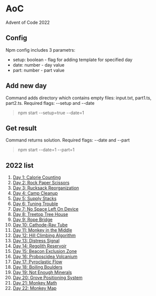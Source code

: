 # AoC
Advent of Code 2022

## Config
Npm config includes 3 parametrs: 
- setup: boolean - flag for adding template for specified day
- date: number - day value
- part: number - part value

## Add new day
Command adds directory which contains empty files: input.txt, part1.ts, part2.ts. Required flags: --setup and --date
> npm start --setup=true --date=1

## Get result
Command returns solution. Required flags: --date and --part
> npm start --date=1 --part=1

## 2022 list
1. [Day 1: Calorie Counting](https://github.com/Astya965/AoC/tree/main/src/day01)
2. [Day 2: Rock Paper Scissors](https://github.com/Astya965/AoC/tree/main/src/day02)
3. [Day 3: Rucksack Reorganization](https://github.com/Astya965/AoC/tree/main/src/day03)
4. [Day 4: Camp Cleanup](https://github.com/Astya965/AoC/tree/main/src/day04)
5. [Day 5: Supply Stacks](https://github.com/Astya965/AoC/tree/main/src/day05)
6. [Day 6: Tuning Trouble](https://github.com/Astya965/AoC/tree/main/src/day06)
7. [Day 7: No Space Left On Device](https://github.com/Astya965/AoC/tree/main/src/day07)
8. [Day 8: Treetop Tree House](https://github.com/Astya965/AoC/tree/main/src/day08)
9. [Day 9: Rope Bridge](https://github.com/Astya965/AoC/tree/main/src/day09)
10. [Day 10: Cathode-Ray Tube](https://github.com/Astya965/AoC/tree/main/src/day10)
11. [Day 11: Monkey in the Middle](https://github.com/Astya965/AoC/tree/main/src/day11)
12. [Day 12: Hill Climbing Algorithm](https://github.com/Astya965/AoC/tree/main/src/day12)
13. [Day 13: Distress Signal](https://github.com/Astya965/AoC/tree/main/src/day13)
14. [Day 14: Regolith Reservoir](https://github.com/Astya965/AoC/tree/main/src/day14)
15. [Day 15: Beacon Exclusion Zone](https://github.com/Astya965/AoC/tree/main/src/day15)
16. [Day 16: Proboscidea Volcanium](https://github.com/Astya965/AoC/tree/main/src/day16)
17. [Day 17: Pyroclastic Flow](https://github.com/Astya965/AoC/tree/main/src/day17)
18. [Day 18: Boiling Boulders](https://github.com/Astya965/AoC/tree/main/src/day18)
19. [Day 19: Not Enough Minerals](https://github.com/Astya965/AoC/tree/main/src/day19)
20. [Day 20: Grove Positioning System](https://github.com/Astya965/AoC/tree/main/src/day20)
21. [Day 21: Monkey Math](https://github.com/Astya965/AoC/tree/main/src/day21)
22. [Day 22: Monkey Map](https://github.com/Astya965/AoC/tree/main/src/day22)